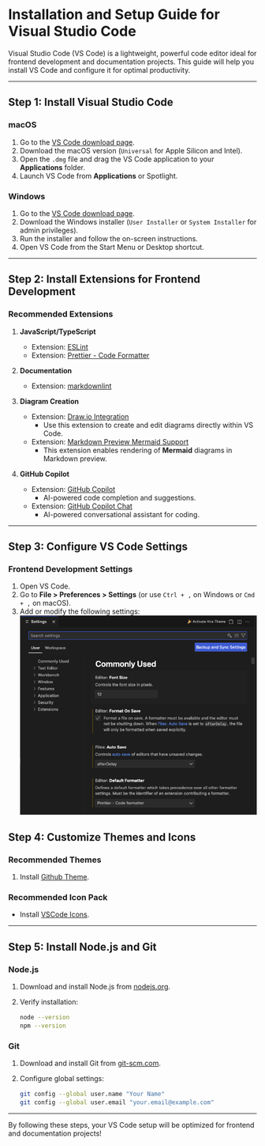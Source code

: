 # Installation and Setup Guide for Visual Studio Code

Visual Studio Code (VS Code) is a lightweight, powerful code editor ideal for frontend development and documentation projects. This guide will help you install VS Code and configure it for optimal productivity.

---

## Step 1: Install Visual Studio Code

### macOS

1. Go to the [VS Code download page](https://code.visualstudio.com/).
2. Download the macOS version (`Universal` for Apple Silicon and Intel).
3. Open the `.dmg` file and drag the VS Code application to your **Applications** folder.
4. Launch VS Code from **Applications** or Spotlight.

### Windows

1. Go to the [VS Code download page](https://code.visualstudio.com/).
2. Download the Windows installer (`User Installer` or `System Installer` for admin privileges).
3. Run the installer and follow the on-screen instructions.
4. Open VS Code from the Start Menu or Desktop shortcut.

---

## Step 2: Install Extensions for Frontend Development

### Recommended Extensions

1. **JavaScript/TypeScript**

   - Extension: [ESLint](https://marketplace.visualstudio.com/items?itemName=dbaeumer.vscode-eslint)
   - Extension: [Prettier - Code Formatter](https://marketplace.visualstudio.com/items?itemName=esbenp.prettier-vscode)

2. **Documentation**

   - Extension: [markdownlint](https://marketplace.visualstudio.com/items?itemName=DavidAnson.vscode-markdownlint)

3. **Diagram Creation**

   - Extension: [Draw.io Integration](https://marketplace.visualstudio.com/items?itemName=hediet.vscode-drawio)
     - Use this extension to create and edit diagrams directly within VS Code.
   - Extension: [Markdown Preview Mermaid Support](https://marketplace.visualstudio.com/items?itemName=bierner.markdown-mermaid)
     - This extension enables rendering of **Mermaid** diagrams in Markdown preview.

4. **GitHub Copilot**
   - Extension: [GitHub Copilot](https://marketplace.visualstudio.com/items?itemName=GitHub.copilot)
     - AI-powered code completion and suggestions.
   - Extension: [GitHub Copilot Chat](https://marketplace.visualstudio.com/items?itemName=GitHub.copilot-chat)
     - AI-powered conversational assistant for coding.

---

## Step 3: Configure VS Code Settings

### Frontend Development Settings

1. Open VS Code.
2. Go to **File > Preferences > Settings** (or use `Ctrl + ,` on Windows or `Cmd + ,` on macOS).
3. Add or modify the following settings:
   ![Setting VS Code](./imgs/settings-vscode.png)

## Step 4: Customize Themes and Icons

### Recommended Themes

1. Install [Github Theme](https://marketplace.visualstudio.com/items?itemName=GitHub.github-vscode-theme).

### Recommended Icon Pack

- Install [VSCode Icons](https://marketplace.visualstudio.com/items?itemName=robertohuertasm.vscode-icons).

---

## Step 5: Install Node.js and Git

### Node.js

1. Download and install Node.js from [nodejs.org](https://nodejs.org/).
2. Verify installation:

   ```bash
   node --version
   npm --version
   ```

### Git

1. Download and install Git from [git-scm.com](https://git-scm.com/).
2. Configure global settings:

   ```bash
   git config --global user.name "Your Name"
   git config --global user.email "your.email@example.com"
   ```

---

By following these steps, your VS Code setup will be optimized for frontend and documentation projects!
